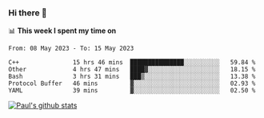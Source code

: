 ### Hi there 👋

📊 **This week I spent my time on**
<!--START_SECTION:waka-->

```text
From: 08 May 2023 - To: 15 May 2023

C++               15 hrs 46 mins  ███████████████░░░░░░░░░░   59.84 %
Other             4 hrs 47 mins   ████▓░░░░░░░░░░░░░░░░░░░░   18.15 %
Bash              3 hrs 31 mins   ███▒░░░░░░░░░░░░░░░░░░░░░   13.38 %
Protocol Buffer   46 mins         ▓░░░░░░░░░░░░░░░░░░░░░░░░   02.93 %
YAML              39 mins         ▓░░░░░░░░░░░░░░░░░░░░░░░░   02.50 %
```

<!--END_SECTION:waka-->


[![Paul's github stats](https://github-readme-stats.vercel.app/api?username=mickeyouyou&theme=dracula&show_icons=true)](https://github.com/anuraghazra/github-readme-stats)
